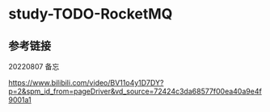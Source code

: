 # study-TODO-RocketMQ #
## 参考链接

20220807 备忘

https://www.bilibili.com/video/BV11o4y1D7DY?p=2&spm_id_from=pageDriver&vd_source=72424c3da68577f00ea40a9e4f9001a1
